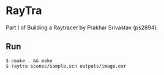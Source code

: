 RayTra
===

Part I of Building a Raytracer by Prakhar Srivastav (ps2894).


## Run
```
$ cmake . && make
$ raytra scenes/sample.scn outputs/image.exr
```
